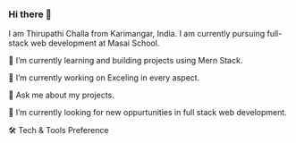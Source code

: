 ### Hi there 👋

I am Thirupathi Challa from Karimangar, India. I am currently pursuing full-stack web development at Masai School.

🌱 I’m currently learning and building projects using Mern Stack.

🔭 I’m currently working on Exceling in every aspect.

💬 Ask me about my projects.

👯 I’m currently  looking for new oppurtunities in full stack web development.

            
🛠 Tech & Tools Preference
